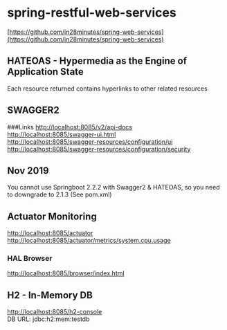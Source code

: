 # spring-restful-web-services

[https://github.com/in28minutes/spring-web-services](https://github.com/in28minutes/spring-web-services)

## HATEOAS - Hypermedia as the Engine of Application State
Each resource returned contains hyperlinks to other related resources

## SWAGGER2

###Links
[http://localhost:8085/v2/api-docs](http://localhost:8085/v2/api-docs) <br />
[http://localhost:8085/swagger-ui.html](http://localhost:8085/swagger-ui.html) <br />
[http://localhost:8085/swagger-resources/configuration/ui](http://localhost:8085/swagger-resources/configuration/ui)  <br />
[http://localhost:8085/swagger-resources/configuration/security](http://localhost:8085/swagger-resources/configuration/security)  <br />

## Nov 2019
You cannot use Springboot 2.2.2 with Swagger2 & HATEOAS, so you need to downgrade to 2.1.3 (See pom.xml)

## Actuator Monitoring
[http://localhost:8085/actuator](http://localhost:8085/actuator) <br />
[http://localhost:8085/actuator/metrics/system.cpu.usage](http://localhost:8085/actuator/metrics/system.cpu.usage)

### HAL Browser
[http://localhost:8085/browser/index.html](http://localhost:8085/browser/index.html#/)

## H2 - In-Memory DB

[http://localhost:8085/h2-console](http://localhost:8085/h2-console) <br/>
DB URL: jdbc:h2:mem:testdb